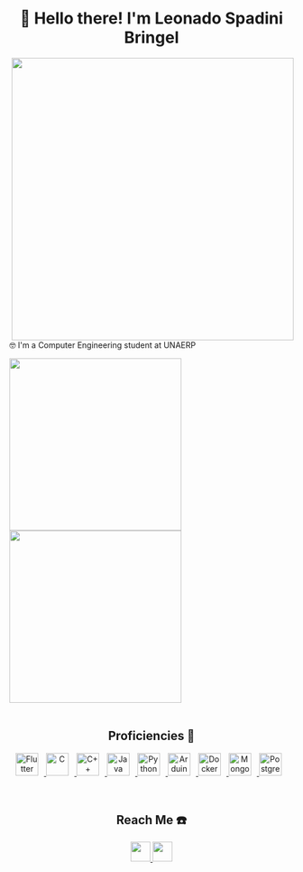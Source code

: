 <h1 align="center">👋 Hello there! I'm Leonado Spadini Bringel</h1>

<div class="right_side_block" align="right">
  <a href="#">
    <img src="https://user-images.githubusercontent.com/74038190/225813708-98b745f2-7d22-48cf-9150-083f1b00d6c9.gif" width="500px" max-width="500px" align="right">
  </a>
</div>

<div class="left_side_block" align="left">
  <p>🤓 I'm a Computer Engineering student at UNAERP</p>

  <a href="#">
    <img width="305px" max-width="300px" src="https://github-readme-stats.vercel.app/api?username=LeonardoBringel&hide_rank=true&hide=issues,contribs&count_private=true&show_icons=true&theme=dark&hide_title=true"/>
    <img width="305px" max-width="300px" src="https://github-readme-stats.vercel.app/api/top-langs/?username=LeonardoBringel&langs_count=4&layout=compact&theme=dark&hide_title=true"/>
  </a>
</div>

</br>
<h2 align="center">Proficiencies 🚀</h2>

<div class="proficiencies_block" align="center">
  <a href="#">
    <img title="Flutter" height="40px" style="padding-right:10px" src="https://cdn.jsdelivr.net/gh/devicons/devicon/icons/flutter/flutter-original.svg"/>
    <img title="C" height="40px" style="padding-right:10px" src="https://cdn.jsdelivr.net/gh/devicons/devicon/icons/c/c-original.svg">
    <img title="C++" height="40px" style="padding-right:10px" src="https://cdn.jsdelivr.net/gh/devicons/devicon/icons/cplusplus/cplusplus-original.svg">
    <img title="Java" height="40px" style="padding-right:10px" src="https://cdn.jsdelivr.net/gh/devicons/devicon/icons/java/java-original.svg">
    <img title="Python" height="40px" style="padding-right:10px" src="https://cdn.jsdelivr.net/gh/devicons/devicon/icons/python/python-original.svg">
    <img title="Arduino" height="40px" style="padding-right:10px" src="https://cdn.jsdelivr.net/gh/devicons/devicon/icons/arduino/arduino-original.svg">
    <img title="Docker" height="40px" style="padding-right:10px" src="https://cdn.jsdelivr.net/gh/devicons/devicon/icons/docker/docker-plain.svg">
    <img title="MongoDB" height="40px" style="padding-right:10px" src="https://cdn.jsdelivr.net/gh/devicons/devicon/icons/mongodb/mongodb-original.svg">
    <img title="Postgresql" height="40px" style="padding-right:10px" src="https://cdn.jsdelivr.net/gh/devicons/devicon/icons/postgresql/postgresql-original.svg">
  </a>
</div>

</br>
<a href="#">
  <img src="https://user-images.githubusercontent.com/74038190/212284100-561aa473-3905-4a80-b561-0d28506553ee.gif" width="100%", height=15px>
</a>

<h2 align="center">Reach Me ☎️</h2>
<div class="reach_me_block" align="center">
  <a href="mailto:leo.sbringel@gmail.com">
    <img src="https://img.shields.io/badge/Gmail-D14836?style=for-the-badge&logo=gmail&logoColor=white" height="35px">
  </a>
  <a href="https://www.linkedin.com/in/leonardo-bringel-33a710283/">
    <img src="https://img.shields.io/badge/-LinkedIn-%230077B5?style=for-the-badge&logo=linkedin&logoColor=white" height="35px">
  </a>
</div>
